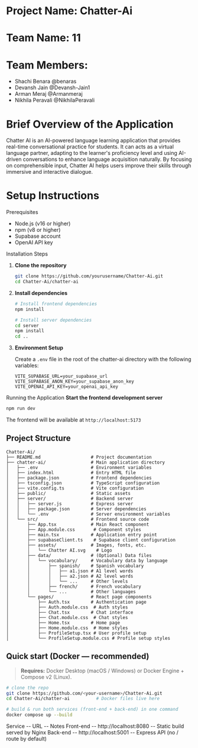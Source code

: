 # Project Name: Chatter-Ai

# Team Name: 11

# Team Members: 
- Shachi Benara @benaras
- Devansh Jain @Devansh-Jain1
- Arman Meraj @Armanmeraj
- Nikhila Peravali @NikhilaPeravali

# Brief Overview of the Application
Chatter AI is an AI-powered language learning application that provides real-time conversational practice for students. It can acts as a virtual language partner, adapting to the learner's proficiency level and using AI-driven conversations to enhance language acquisition naturally. By focusing on comprehensible input, Chatter AI helps users improve their skills through immersive and interactive dialogue.

# Setup Instructions

Prerequisites

- Node.js (v16 or higher)
- npm (v8 or higher)
- Supabase account
- OpenAI API key


 Installation Steps

1. **Clone the repository**
   ```bash
   git clone https://github.com/yourusername/Chatter-Ai.git
   cd Chatter-Ai/chatter-ai
   ```

2. **Install dependencies**
   ```bash
   # Install frontend dependencies
   npm install
   
   # Install server dependencies
   cd server
   npm install
   cd ..
   ```

3. **Environment Setup**
   
   Create a `.env` file in the root of the chatter-ai directory with the following variables:
   ```
   VITE_SUPABASE_URL=your_supabase_url
   VITE_SUPABASE_ANON_KEY=your_supabase_anon_key
   VITE_OPENAI_API_KEY=your_openai_api_key
   ```
   
Running the Application
**Start the frontend development server**
   ```bash
   npm run dev
   ```
   The frontend will be available at `http://localhost:5173`

## Project Structure

```
Chatter-Ai/
├── README.md                   # Project documentation
├── chatter-ai/                 # Main application directory
│   ├── .env                    # Environment variables
│   ├── index.html              # Entry HTML file
│   ├── package.json            # Frontend dependencies
│   ├── tsconfig.json           # TypeScript configuration
│   ├── vite.config.ts          # Vite configuration
│   ├── public/                 # Static assets
│   ├── server/                 # Backend server
│   │   ├── server.js           # Express server
│   │   ├── package.json        # Server dependencies
│   │   └── .env                # Server environment variables
│   └── src/                    # Frontend source code
│       ├── App.tsx             # Main React component
│       ├── App.module.css       # Component styles
│       ├── main.tsx            # Application entry point
│       ├── supabaseClient.ts    # Supabase client configuration
│       ├── assets/             # Images, fonts, etc.
│       │   └── Chatter AI.svg    # Logo
│       ├── data/               # (Optional) Data files
│       │   └── vocabulary/     # Vocabulary data by language
│       │       ├── spanish/    # Spanish vocabulary
│       │       │   ├── a1.json # A1 level words
│       │       │   ├── a2.json # A2 level words
│       │       │   └── ...     # Other levels
│       │       ├── french/     # French vocabulary
│       │       └── ...         # Other languages
│       └── pages/              # React page components
│           ├── Auth.tsx        # Authentication page
│           ├── Auth.module.css  # Auth styles
│           ├── Chat.tsx        # Chat interface
│           ├── Chat.module.css  # Chat styles
│           ├── Home.tsx        # Home page
│           ├── Home.module.css  # Home styles
│           ├── ProfileSetup.tsx # User profile setup
│           └── ProfileSetup.module.css # Profile setup styles
```

##  Quick start (Docker — recommended)

> **Requires:** Docker Desktop (macOS / Windows) or Docker Engine + Compose v2 (Linux).

```bash
# clone the repo
git clone https://github.com/<your-username>/Chatter-Ai.git
cd Chatter-Ai/chatter-ai          # Docker files live here

# build & run both services (front-end + back-end) in one command
docker compose up --build
```
Service	-- URL	-- Notes
Front-end --	http://localhost:8080 -- Static build served by Nginx
Back-end --	http://localhost:5001	-- Express API (no / route by default)
